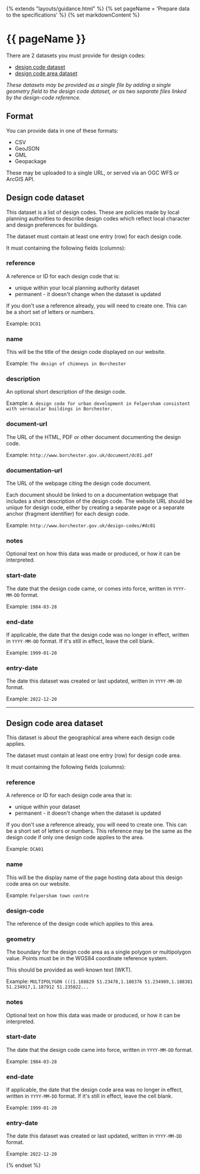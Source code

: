 {% extends "layouts/guidance.html" %}
{% set pageName = 'Prepare data to the specifications' %}
{% set markdownContent %}

# {{ pageName }}

There are 2 datasets you must provide for design codes:

- [design code dataset](#design-code-dataset)
- [design code area dataset](#design-code-area-dataset)

_These datasets may be provided as a single file by adding a single geometry field to the design code dataset, or as two separate files linked by the design-code reference._

Format
------

You can provide data in one of these formats:

-   CSV
-   GeoJSON
-   GML
-   Geopackage

These may be uploaded to a single URL, or served via an OGC WFS or ArcGIS API.

Design code dataset
-------------------

This dataset is a list of design codes. These are policies made by local planning authorities to describe design codes which reflect local character and design preferences for buildings.

The dataset must contain at least one entry (row) for each design code.

It must containing the following fields (columns):

### reference

A reference or ID for each design code that is:

-   unique within your local planning authority dataset
-   permanent - it doesn't change when the dataset is updated

If you don't use a reference already, you will need to create one. This can be a short set of letters or numbers.

Example: `DCO1`

### name

This will be the title of the design code displayed on our website.

Example: `The design of chimneys in Borchester`

### description

An optional short description of the design code.

Example: `A design code for urban development in Felpersham consistent with vernacular buildings in Borchester.`

### document-url

The URL of the HTML, PDF or other document documenting the design code.

Example: `http://www.borchester.gov.uk/document/dc01.pdf`

### documentation-url

The URL of the webpage citing the design code document.

Each document should be linked to on a documentation webpage that includes a short description of the design code.
The website URL should be unique for design code, either by creating a separate page or a separate anchor (fragment identifier) for each design code.

Example: `http://www.borchester.gov.uk/design-codes/#dc01`

### notes

Optional text on how this data was made or produced, or how it can be interpreted.

### start-date

The date that the design code came, or comes into force, written in `YYYY-MM-DD` format.

Example: `1984-03-28`

### end-date

If applicable, the date that the design code was no longer in effect, written in `YYYY-MM-DD` format. If it's still in effect, leave the cell blank.

Example: `1999-01-20`

### entry-date

The date this dataset was created or last updated, written in `YYYY-MM-DD` format.

Example: `2022-12-20`

---

Design code area dataset
------------------------

This dataset is about the geographical area where each design code applies.

The dataset must contain at least one entry (row) for design code area.

It must containing the following fields (columns):

### reference

A reference or ID for each design code area that is:

-   unique within your dataset
-   permanent - it doesn't change when the dataset is updated

If you don't use a reference already, you will need to create one. This can be a short set of letters or numbers.
This reference may be the same as the design code if only one design code applies to the area.

Example: `DCA01`

### name

This will be the display name of the page hosting data about this design code area on our website.

Example: `Felpersham town centre`

### design-code

The reference of the design code which applies to this area.

### geometry

The boundary for the design code area as a single polygon or multipolygon value. Points must be in the WGS84 coordinate reference system.

This should be provided as well-known text (WKT).

Example:
`MULTIPOLYGON (((1.188829 51.23478,1.188376 51.234909,1.188381 51.234917,1.187912 51.235022...`

### notes

Optional text on how this data was made or produced, or how it can be interpreted.

### start-date

The date that the design code came into force, written in `YYYY-MM-DD` format.

Example: `1984-03-28`

### end-date

If applicable, the date that the design code area was no longer in effect, written in `YYYY-MM-DD` format. If it's still in effect, leave the cell blank.

Example: `1999-01-20`

### entry-date

The date this dataset was created or last updated, written in `YYYY-MM-DD` format.

Example: `2022-12-20`

{% endset %}
